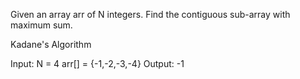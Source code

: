 Given an array arr of N integers. Find the contiguous sub-array with maximum sum.

Kadane's Algorithm

Input:
N = 4
arr[] = {-1,-2,-3,-4}
Output:
-1